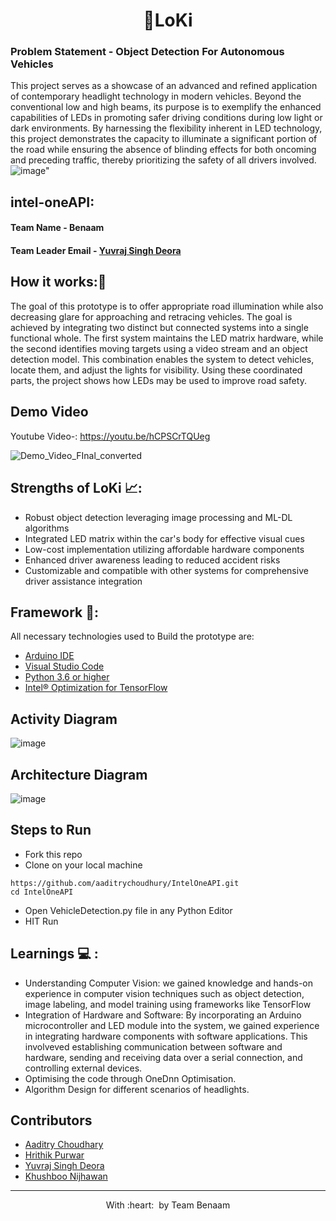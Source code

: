<h1 align="center"> 🚗LoKi </h1>
<h3>Problem Statement - Object Detection For Autonomous Vehicles</h3>

This project serves as a showcase of an advanced and refined application of contemporary headlight technology in modern vehicles. Beyond the conventional low and high beams, its purpose is to exemplify the enhanced capabilities of LEDs in promoting safer driving conditions during low light or dark environments. By harnessing the flexibility inherent in LED technology, this project demonstrates the capacity to illuminate a significant portion of the road while ensuring the absence of blinding effects for both oncoming and preceding traffic, thereby prioritizing the safety of all drivers involved.
![image"](https://github.com/YUVRAJ06singh08deora/IntelOneAPI/assets/76275812/b210cddb-3bd0-421e-9cc5-4dec74f431db)


## intel-oneAPI:
#### Team Name - Benaam
#### Team Leader Email - [Yuvraj Singh Deora](06yuvraj2001singh@gmail.com) 

## How it works:📃
The goal of this prototype is to offer appropriate road illumination while also decreasing glare for approaching and retracing vehicles. The goal is achieved by integrating two distinct but connected systems into a single functional whole. The first system maintains the LED matrix hardware, while the second identifies moving targets using a video stream and an object detection model. This combination enables the system to detect vehicles, locate them, and adjust the lights for visibility. Using these coordinated parts, the project shows how LEDs may be used to improve road safety.

## Demo Video
Youtube Video-: https://youtu.be/hCPSCrTQUeg

![Demo_Video_FInal_converted](https://github.com/aaditrychoudhury/IntelOneAPI/assets/76275812/c74dcc41-875b-4f9e-99da-14a4de3fdb44)

## Strengths of LoKi 📈:
- Robust object detection leveraging image processing and ML-DL algorithms
- Integrated LED matrix within the car's body for effective visual cues
- Low-cost implementation utilizing affordable hardware components
- Enhanced driver awareness leading to reduced accident risks
- Customizable and compatible with other systems for comprehensive driver assistance integration  
  
## Framework 🔦: 
All necessary technologies used to Build the prototype are:
* [Arduino IDE](https://www.arduino.cc/en/main/software)
* [Visual Studio Code](https://visualstudio.microsoft.com/free-developer-offers/) 
* [Python 3.6 or higher](https://www.python.org/downloads/) 
* [Intel® Optimization for TensorFlow](https://www.intel.com/content/www/us/en/developer/tools/oneapi/optimization-for-tensorflow.html#gs.qcv1ln) 



## Activity Diagram
![image](https://github.com/YUVRAJ06singh08deora/IntelOneAPI/assets/76275812/812fb86d-ec94-437d-ac6b-87aac8ebff3d)
<br>

## Architecture Diagram
![image](https://github.com/YUVRAJ06singh08deora/IntelOneAPI/assets/76275812/b513a680-b049-4500-b549-0a611a8700a5)
	
## Steps to Run 
- Fork this repo 
- Clone on your local machine 
```terminal
https://github.com/aaditrychoudhury/IntelOneAPI.git
cd IntelOneAPI
```
- Open VehicleDetection.py file in any Python Editor
- HIT Run    
  
## Learnings 💻 :
- Understanding Computer Vision: we gained knowledge and hands-on experience in computer vision techniques such as object detection, image     labeling, and model training using frameworks like TensorFlow <br>
- Integration of Hardware and Software: By incorporating an Arduino microcontroller and LED module into the system, we gained experience       in integrating hardware components with software applications. This involveved establishing communication between software and hardware,     sending and receiving data over a serial connection, and controlling external devices.<br>
- Optimising the code through OneDnn Optimisation. <br>
- Algorithm Design for different scenarios of headlights. <br>


## Contributors
  - [Aaditry Choudhary](https://github.com/aaditrychoudhury)
  - [Hrithik Purwar](https://github.com/hrithikpurwar)
  - [Yuvraj Singh Deora](https://github.com/YUVRAJ06singh08deora)
  - [Khushboo Nijhawan](https://github.com/KhushbooNijhawan)
- ---
  <p align="center">
	With :heart: &nbsp;by <a >Team Benaam</a>
</p>
